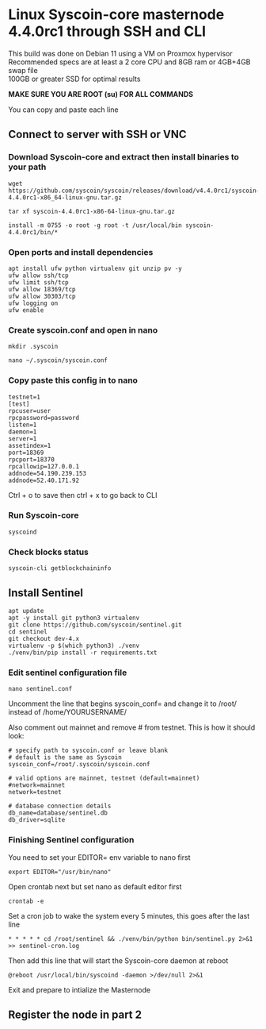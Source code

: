 <h1>Linux Syscoin-core masternode 4.4.0rc1 through SSH and CLI</h1>  

This build was done on Debian 11 using a VM on Proxmox hypervisor  
Recommended specs are at least a 2 core CPU and 8GB ram or 4GB+4GB swap file  
100GB or greater SSD for optimal results  
  
<b>MAKE SURE YOU ARE ROOT (su) FOR ALL COMMANDS</b>   

You can copy and paste each line

<h2>Connect to server with SSH or VNC</h2>  

<h3>Download Syscoin-core and extract then install binaries to your path</h3>  

    wget https://github.com/syscoin/syscoin/releases/download/v4.4.0rc1/syscoin-4.4.0rc1-x86_64-linux-gnu.tar.gz  
    
    tar xf syscoin-4.4.0rc1-x86-64-linux-gnu.tar.gz  
    
    install -m 0755 -o root -g root -t /usr/local/bin syscoin-4.4.0rc1/bin/*
    

<h3>Open ports and install dependencies</h3>  
  
    apt install ufw python virtualenv git unzip pv -y  
    ufw allow ssh/tcp   
    ufw limit ssh/tcp   
    ufw allow 18369/tcp   
    ufw allow 30303/tcp   
    ufw logging on   
    ufw enable      
    
<h3>Create syscoin.conf and open in nano</h3>  

    mkdir .syscoin  
    
    nano ~/.syscoin/syscoin.conf  
    
<h3>Copy paste this config in to nano</h3>

    testnet=1 
    [test]  
    rpcuser=user  
    rpcpassword=password  
    listen=1    
    daemon=1    
    server=1    
    assetindex=1    
    port=18369    
    rpcport=18370   
    rpcallowip=127.0.0.1    
    addnode=54.190.239.153    
    addnode=52.40.171.92    
    
Ctrl + o to save then ctrl + x to go back to CLI  

<h3>Run Syscoin-core</h3>

    syscoind
    
<h3>Check blocks status</h3>

    syscoin-cli getblockchaininfo

<h2>Install Sentinel</h2>

    apt update  
    apt -y install git python3 virtualenv   
    git clone https://github.com/syscoin/sentinel.git  
    cd sentinel  
    git checkout dev-4.x  
    virtualenv -p $(which python3) ./venv  
    ./venv/bin/pip install -r requirements.txt  
    
<h3>Edit sentinel configuration file</h3>    
    
    nano sentinel.conf    
    
Uncomment the line that begins syscoin_conf= and change it to /root/ instead of /home/YOURUSERNAME/  

Also comment out mainnet and remove # from testnet. This is how it should look:                               

    # specify path to syscoin.conf or leave blank  
    # default is the same as Syscoin  
    syscoin_conf=/root/.syscoin/syscoin.conf  

    # valid options are mainnet, testnet (default=mainnet)    
    #network=mainnet  
    network=testnet  

    # database connection details  
    db_name=database/sentinel.db  
    db_driver=sqlite  
    
<h3>Finishing Sentinel configuration</h3>  

You need to set your EDITOR= env variable to nano first  

    export EDITOR="/usr/bin/nano"  

Open crontab next but set nano as default editor first  

    crontab -e
    
Set a cron job to wake the system every 5 minutes, this goes after the last line
    
    * * * * * cd /root/sentinel && ./venv/bin/python bin/sentinel.py 2>&1 >> sentinel-cron.log

Then add this line that will start the Syscoin-core daemon at reboot  
    
    @reboot /usr/local/bin/syscoind -daemon >/dev/null 2>&1
    
Exit and prepare to intialize the Masternode

<h2>Register the node in part 2</h2>


